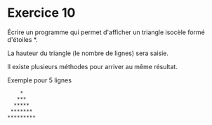 # Exercice 10

Écrire un programme qui permet d'afficher un triangle isocèle formé d'étoiles *.

La hauteur du triangle (le nombre de lignes) sera saisie.

Il existe plusieurs méthodes pour arriver au même résultat.

Exemple pour 5 lignes
```
    *
   ***
  *****
 *******
*********
```